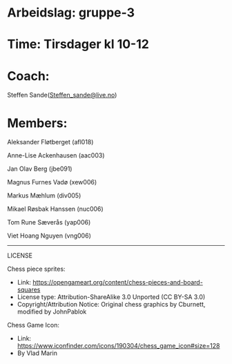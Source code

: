 ﻿# Arbeidslag: gruppe-3
# Time: Tirsdager kl 10-12
# Coach:
 Steffen Sande(Steffen_sande@live.no)
# Members:
Aleksander Fløtberget (afl018)

Anne-Lise Ackenhausen (aac003)

Jan Olav Berg (jbe091)

Magnus Furnes Vadø (xew006)

Markus Mæhlum (div005)

Mikael Røsbak Hanssen (nuc006)

Tom Rune Sæverås (yap006)

Viet Hoang Nguyen (vng006)

-------------------------------------------------------
LICENSE

Chess piece sprites:
- Link: https://opengameart.org/content/chess-pieces-and-board-squares
- License type: Attribution-ShareAlike 3.0 Unported (CC BY-SA 3.0)
- Copyright/Attribution Notice: Original chess graphics by Cburnett, modified by JohnPablok

Chess Game Icon:
- Link: https://www.iconfinder.com/icons/190304/chess_game_icon#size=128
- By Vlad Marin 
